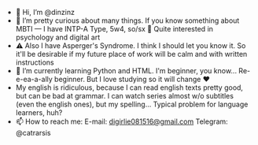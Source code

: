- 👋 Hi, I’m @dinzinz
- 👀 I’m pretty curious about many things. If you know something about MBTI — I have INTP-A Type, 5w4, so/sx 🧐 Quite interested in psychology and digital art 
- ⚠️ Also I have Asperger's Syndrome. I think I should let you know it. So it'll be desirable if my future place of work will be calm and with written instructions
- 🌱 I’m currently learning Python and HTML. I'm beginner, you know... Re-e-ea-a-ally beginner. But I love studying so it will change ❤️
- My english is ridiculous, because I can read english texts pretty good, but can be bad at grammar. I can watch series almost w/o subtitles (even the english ones), but my spelling... Typical problem for language learners, huh?
- 📫 How to reach me:
E-mail: digirlie081516@gmail.com 
Telegram: @catrarsis


<!---
plumbulli/plumbulli is a ✨ special ✨ repository because its `README.md` (this file) appears on your GitHub profile.
You can click the Preview link to take a look at your changes.
--->
